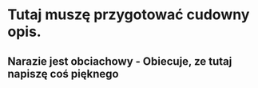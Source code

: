 # Tutaj muszę przygotować cudowny opis.
## Narazie jest obciachowy - Obiecuje, ze tutaj napiszę coś pięknego
